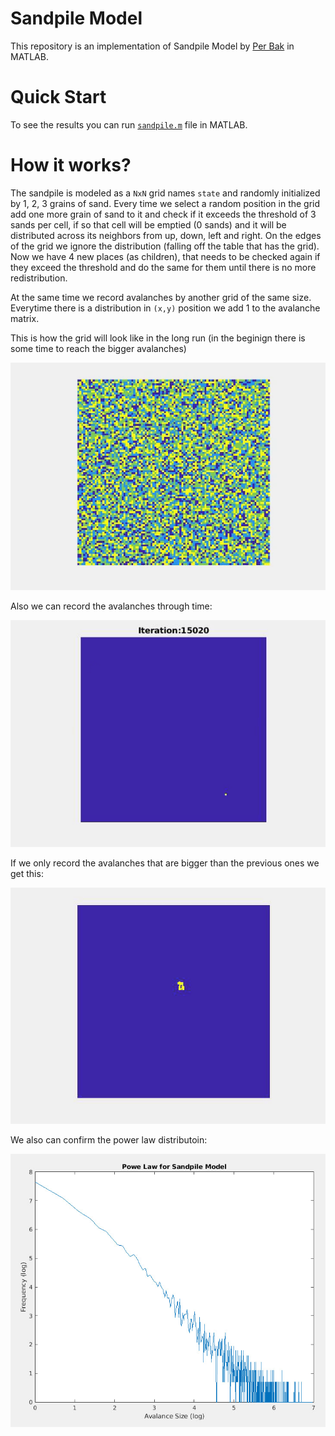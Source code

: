 # Sandpile Model
This repository is an implementation of Sandpile Model by [Per Bak](https://www.jasss.org/4/4/reviews/bak.html) in MATLAB. 


# Quick Start
To see the results you can run [`sandpile.m`](sandpile.m) file in MATLAB.

# How it works?
The sandpile is modeled as a `NxN` grid names `state` and randomly initialized by 1, 2, 3 grains of sand. Every time we select a random position in the grid
add one more grain of sand to it and check if it exceeds the threshold of 3 sands per cell, if so that cell will be emptied (0 sands) and it will be distributed across its neighbors
from up, down, left and right. On the edges of the grid we ignore the distribution (falling off the table that has the grid). Now we have 4 new places (as children), that
needs to be checked again if they exceed the threshold and do the same for them until there is no more redistribution.

At the same time we record avalanches by another grid of the same size. Everytime there is a distribution in `(x,y)` position we add 1 to the avalanche matrix.

This is how the grid will look like in the long run (in the beginign there is some time to reach the bigger avalanches)

![Demo](data/sandpile.gif)


Also we can record the avalanches through time:

![alt text](data/avalanches.gif)

If we only record the avalanches that are bigger than the previous ones we get this:

![alt text](data/bigger_avalanches.gif)


We also can confirm the power law distributoin:

![alt text](data/power_law.jpg)




